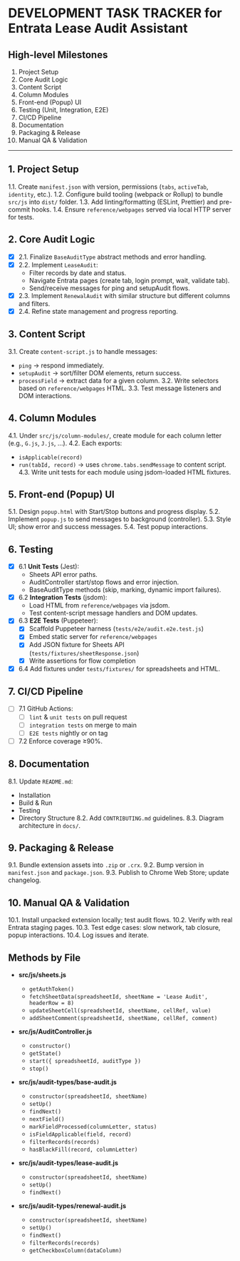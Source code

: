 # DEVELOPMENT TASK TRACKER for Entrata Lease Audit Assistant

## High-level Milestones
1. Project Setup
2. Core Audit Logic
3. Content Script
4. Column Modules
5. Front-end (Popup) UI
6. Testing (Unit, Integration, E2E)
7. CI/CD Pipeline
8. Documentation
9. Packaging & Release
10. Manual QA & Validation

---

## 1. Project Setup
1.1. Create `manifest.json` with version, permissions (`tabs`, `activeTab`, `identity`, etc.).
1.2. Configure build tooling (webpack or Rollup) to bundle `src/js` into `dist/` folder.
1.3. Add linting/formatting (ESLint, Prettier) and pre-commit hooks.
1.4. Ensure `reference/webpages` served via local HTTP server for tests.

## 2. Core Audit Logic
- [x] 2.1. Finalize `BaseAuditType` abstract methods and error handling.
- [x] 2.2. Implement `LeaseAudit`:
  - Filter records by date and status.
  - Navigate Entrata pages (create tab, login prompt, wait, validate tab).
  - Send/receive messages for ping and setupAudit flows.
- [x] 2.3. Implement `RenewalAudit` with similar structure but different columns and filters.
- [x] 2.4. Refine state management and progress reporting.

## 3. Content Script
3.1. Create `content-script.js` to handle messages:
  - `ping` → respond immediately.
  - `setupAudit` → sort/filter DOM elements, return success.
  - `processField` → extract data for a given column.
3.2. Write selectors based on `reference/webpages` HTML.
3.3. Test message listeners and DOM interactions.

## 4. Column Modules
4.1. Under `src/js/column-modules/`, create module for each column letter (e.g., `G.js`, `J.js`, …).
4.2. Each exports:
  - `isApplicable(record)`
  - `run(tabId, record)` → uses `chrome.tabs.sendMessage` to content script.
4.3. Write unit tests for each module using jsdom-loaded HTML fixtures.

## 5. Front-end (Popup) UI
5.1. Design `popup.html` with Start/Stop buttons and progress display.
5.2. Implement `popup.js` to send messages to background (controller).
5.3. Style UI; show error and success messages.
5.4. Test popup interactions.

## 6. Testing
- [x] 6.1 **Unit Tests** (Jest):
  - Sheets API error paths.
  - AuditController start/stop flows and error injection.
  - BaseAuditType methods (skip, marking, dynamic import failures).
- [x] 6.2 **Integration Tests** (jsdom):
  - Load HTML from `reference/webpages` via jsdom.
  - Test content-script message handlers and DOM updates.
- [x] 6.3 **E2E Tests** (Puppeteer):
  - [x] Scaffold Puppeteer harness (`tests/e2e/audit.e2e.test.js`)
  - [x] Embed static server for `reference/webpages`
  - [x] Add JSON fixture for Sheets API (`tests/fixtures/sheetResponse.json`)
  - [x] Write assertions for flow completion
- [x] 6.4 Add fixtures under `tests/fixtures/` for spreadsheets and HTML.

## 7. CI/CD Pipeline
- [ ] 7.1 GitHub Actions:
  - [ ] `lint` & `unit tests` on pull request
  - [ ] `integration tests` on merge to main
  - [ ] `E2E tests` nightly or on tag
- [ ] 7.2 Enforce coverage ≥90%.

## 8. Documentation
8.1. Update `README.md`:
  - Installation
  - Build & Run
  - Testing
  - Directory Structure
8.2. Add `CONTRIBUTING.md` guidelines.
8.3. Diagram architecture in `docs/`.

## 9. Packaging & Release
9.1. Bundle extension assets into `.zip` or `.crx`.
9.2. Bump version in `manifest.json` and `package.json`.
9.3. Publish to Chrome Web Store; update changelog.

## 10. Manual QA & Validation
10.1. Install unpacked extension locally; test audit flows.
10.2. Verify with real Entrata staging pages.
10.3. Test edge cases: slow network, tab closure, popup interactions.
10.4. Log issues and iterate.

## Methods by File
- **src/js/sheets.js**
  - `getAuthToken()`
  - `fetchSheetData(spreadsheetId, sheetName = 'Lease Audit', headerRow = 8)`
  - `updateSheetCell(spreadsheetId, sheetName, cellRef, value)`
  - `addSheetComment(spreadsheetId, sheetName, cellRef, comment)`

- **src/js/AuditController.js**
  - `constructor()`
  - `getState()`
  - `start({ spreadsheetId, auditType })`
  - `stop()`

- **src/js/audit-types/base-audit.js**
  - `constructor(spreadsheetId, sheetName)`
  - `setUp()`
  - `findNext()`
  - `nextField()`
  - `markFieldProcessed(columnLetter, status)`
  - `isFieldApplicable(field, record)`
  - `filterRecords(records)`
  - `hasBlackFill(record, columnLetter)`

- **src/js/audit-types/lease-audit.js**
  - `constructor(spreadsheetId, sheetName)`
  - `setUp()`
  - `findNext()`

- **src/js/audit-types/renewal-audit.js**
  - `constructor(spreadsheetId, sheetName)`
  - `setUp()`
  - `findNext()`
  - `filterRecords(records)`
  - `getCheckboxColumn(dataColumn)`
